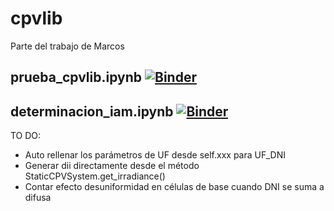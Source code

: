 # cpvlib
Parte del trabajo de Marcos

## prueba_cpvlib.ipynb [![Binder](https://mybinder.org/badge_logo.svg)](https://mybinder.org/v2/gh/isi-ies-group/cpvlib/master?urlpath=lab?filepath=prueba_cpvlib.ipynb)

## determinacion_iam.ipynb [![Binder](https://mybinder.org/badge_logo.svg)](https://mybinder.org/v2/gh/isi-ies-group/cpvlib/master?filepath=determinacion_iam.ipynb)

TO DO:
* Auto rellenar los parámetros de UF desde self.xxx para UF_DNI
* Generar dii directamente desde el método StaticCPVSystem.get_irradiance()
* Contar efecto desuniformidad en células de base cuando DNI se suma a difusa
